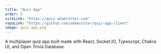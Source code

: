 ```yaml
---
title: "Quiz App"
order: 0
siteLink: "https://quiz.adamrutter.com"
repoLink: "https://github.com/adamrutter/quiz-app-client"
image: quiz-app.png
---
```


A multiplayer quiz app built made with React, Socket.IO, Typescript, Chakra UI, and Open Trivia Database.
